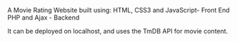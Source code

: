 A Movie Rating Website built using:
HTML, CSS3 and JavaScript- Front End
PHP and Ajax - Backend

It can be deployed on localhost, and uses the TmDB API for movie content.

